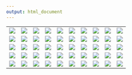 ```yaml
---
output: html_document
---
```


<body>

<table>
<tr>

<td>
<div onclick="window.open('figures/1.jpg')">
<img src='figuresmall/1.jpg'/>
</div>
</td>

<td>
<div onclick="window.open('figures/2.jpg')">
<img src='figuresmall/2.jpg'/>
</div>
</td>

<td>
<div onclick="window.open('figures/3.jpg')">
<img src='figuresmall/3.jpg'/>
</div>
</td>

<td>
<div onclick="window.open('figures/4.jpg')">
<img src='figuresmall/4.jpg'/>
</div>
</td>

<td>
<div onclick="window.open('figures/5.jpg')">
<img src='figuresmall/5.jpg'/>
</div>
</td>

<td>
<div onclick="window.open('figures/6.jpg')">
<img src='figuresmall/6.jpg'/>
</div>
</td>

<td>
<div onclick="window.open('figures/7.jpg')">
<img src='figuresmall/7.jpg'/>
</div>
</td>

<td>
<div onclick="window.open('figures/8.jpg')">
<img src='figuresmall/8.jpg'/>
</div>
</td>

<td>
<div onclick="window.open('figures/9.jpg')">
<img src='figuresmall/9.jpg'/>
</div>
</td>

<td>
<div onclick="window.open('figures/10.jpg')">
<img src='figuresmall/10.jpg'/>
</div>
</td>
</tr>

<tr>
<td>
<div onclick="window.open('figures/11.jpg')">
<img src='figuresmall/11.jpg'/>
</div>
</td>

<td>
<div onclick="window.open('figures/12.jpg')">
<img src='figuresmall/12.jpg'/>
</div>
</td>

<td>
<div onclick="window.open('figures/13.jpg')">
<img src='figuresmall/13.jpg'/>
</div>
</td>

<td>
<div onclick="window.open('figures/14.jpg')">
<img src='figuresmall/14.jpg'/>
</div>
</td>

<td>
<div onclick="window.open('figures/15.jpg')">
<img src='figuresmall/15.jpg'/>
</div>
</td>

<td>
<div onclick="window.open('figures/16.jpg')">
<img src='figuresmall/16.jpg'/>
</div>
</td>

<td>
<div onclick="window.open('figures/17.jpg')">
<img src='figuresmall/17.jpg'/>
</div>
</td>

<td>
<div onclick="window.open('figures/18.jpg')">
<img src='figuresmall/18.jpg'/>
</div>
</td>

<td>
<div onclick="window.open('figures/19.jpg')">
<img src='figuresmall/19.jpg'/>
</div>
</td>

<td>
<div onclick="window.open('figures/20.jpg')">
<img src='figuresmall/20.jpg'/>
</div>
</td>
</tr>

<tr>
<td>
<div onclick="window.open('figures/21.jpg')">
<img src='figuresmall/21.jpg'/>
</div>
</td>

<td>
<div onclick="window.open('figures/22.jpg')">
<img src='figuresmall/22.jpg'/>
</div>
</td>

<td>
<div onclick="window.open('figures/23.jpg')">
<img src='figuresmall/23.jpg'/>
</div>
</td>

<td>
<div onclick="window.open('figures/24.jpg')">
<img src='figuresmall/24.jpg'/>
</div>
</td>

<td>
<div onclick="window.open('figures/25.jpg')">
<img src='figuresmall/25.jpg'/>
</div>
</td>

<td>
<div onclick="window.open('figures/26.jpg')">
<img src='figuresmall/26.jpg'/>
</div>
</td>

<td>
<div onclick="window.open('figures/27.jpg')">
<img src='figuresmall/27.jpg'/>
</div>
</td>

<td>
<div onclick="window.open('figures/28.jpg')">
<img src='figuresmall/28.jpg'/>
</div>
</td>

<td>
<div onclick="window.open('figures/29.jpg')">
<img src='figuresmall/29.jpg'/>
</div>
</td>

<td>
<div onclick="window.open('figures/30.jpg')">
<img src='figuresmall/30.jpg'/>
</div>
</td>
</tr>

<tr>
<td>
<div onclick="window.open('figures/31.jpg')">
<img src='figuresmall/31.jpg'/>
</div>
</td>

<td>
<div onclick="window.open('figures/32.jpg')">
<img src='figuresmall/32.jpg'/>
</div>
</td>

<td>
<div onclick="window.open('figures/33.jpg')">
<img src='figuresmall/33.jpg'/>
</div>
</td>

<td>
<div onclick="window.open('figures/34.jpg')">
<img src='figuresmall/34.jpg'/>
</div>
</td>

<td>
<div onclick="window.open('figures/35.jpg')">
<img src='figuresmall/35.jpg'/>
</div>
</td>

<td>
<div onclick="window.open('figures/36.jpg')">
<img src='figuresmall/36.jpg'/>
</div>
</td>

<td>
<div onclick="window.open('figures/37.jpg')">
<img src='figuresmall/37.jpg'/>
</div>
</td>

<td>
<div onclick="window.open('figures/38.jpg')">
<img src='figuresmall/38.jpg'/>
</div>
</td>

<td>
<div onclick="window.open('figures/39.jpg')">
<img src='figuresmall/39.jpg'/>
</div>
</td>

<td>
<div onclick="window.open('figures/40.jpg')">
<img src='figuresmall/40.jpg'/>
</div>
</td>
</tr>

<tr>
<td>
<div onclick="window.open('figures/41.jpg')">
<img src='figuresmall/41.jpg'/>
</div>
</td>

<td>
<div onclick="window.open('figures/42.jpg')">
<img src='figuresmall/42.jpg'/>
</div>
</td>

<td>
<div onclick="window.open('figures/43.jpg')">
<img src='figuresmall/43.jpg'/>
</div>
</td>

<td>
<div onclick="window.open('figures/44.jpg')">
<img src='figuresmall/44.jpg'/>
</div>
</td>

<td>
<div onclick="window.open('figures/45.jpg')">
<img src='figuresmall/45.jpg'/>
</div>
</td>

<td>
<div onclick="window.open('figures/46.jpg')">
<img src='figuresmall/46.jpg'/>
</div>
</td>

<td>
<div onclick="window.open('figures/47.jpg')">
<img src='figuresmall/47.jpg'/>
</div>
</td>

<td>
<div onclick="window.open('figures/48.jpg')">
<img src='figuresmall/48.jpg'/>
</div>
</td>

<td>
<div onclick="window.open('figures/49.jpg')">
<img src='figuresmall/49.jpg'/>
</div>
</td>

<td>
<div onclick="window.open('figures/50.jpg')">
<img src='figuresmall/50.jpg'/>
</div>
</td>
</tr>
</table>

</body>
